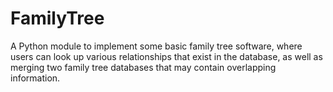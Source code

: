 # FamilyTree
A Python module to implement some basic family tree software, where users can look up various relationships that exist in the database, as well as merging two family tree databases that may contain overlapping information. 

